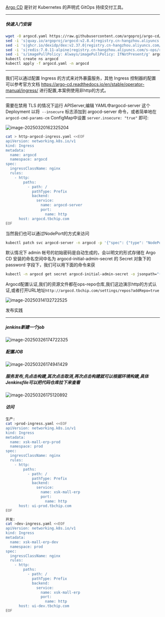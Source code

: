

[Argo CD](https://argo-cd.readthedocs.io/en/stable/#what-is-argo-cd) 是针对 Kubernetes 的声明式 GitOps 持续交付工具。

---

##### 快速入门安装

```bash
wget -O argocd.yaml https://raw.githubusercontent.com/argoproj/argo-cd/v2.8.4/manifests/install.yaml
sed -i 's|quay.io/argoproj/argocd:v2.8.4|registry.cn-hangzhou.aliyuncs.com/s-ops/argocd:v2.8.4|g' argocd.yaml
sed -i 's|ghcr.io/dexidp/dex:v2.37.0|registry.cn-hangzhou.aliyuncs.com/s-ops/dex:v2.37.0|g' argocd.yaml
sed -i 's|redis:7.0.11-alpine|registry.cn-hangzhou.aliyuncs.com/s-ops/redis:7.0.11-alpine|g' argocd.yaml
sed -i 's/imagePullPolicy: Always/imagePullPolicy: IfNotPresent/g' argocd.yaml
kubectl create ns argocd
kubectl apply -f argocd.yaml -n argocd
```

---

我们可以通过配置 Ingress 的方式来对外暴露服务，其他 Ingress 控制器的配置可以参考官方文档 https://argo-cd.readthedocs.io/en/stable/operator-manual/ingress/ 进行配置,本案例使用非http的方式。

----

需要在禁用 TLS 的情况下运行 APIServer,编辑 YAML中argocd-server 这个 Deployment 以将` --insecure` 标志添加到 argocd-server 命令，或者简单地在 `argocd-cmd-params-cm` ConfigMap中设置 `server.insecure: "true"` 即可:

![image-20250320162325204](https://wiki.itsky.tech/image/image-20250320162325204.png)

```bash
cat > http-argocd-ingress.yaml <<EOF
apiVersion: networking.k8s.io/v1
kind: Ingress
metadata:
  name: argocd
  namespace: argocd
spec:
  ingressClassName: nginx
  rules:
    - http:
        paths:
          - path: /
            pathType: Prefix
            backend:
              service:
                name: argocd-server
                port:
                  name: http
      host: argocd.tbchip.com
EOF
```

当然我们也可以通过NodePort的方式来访问

```bash
kubectl patch svc argocd-server -n argocd -p '{"spec": {"type": "NodePort"}}'
```

默认情况下 admin 帐号的初始密码是自动生成的，会以明文的形式存储在 Argo CD 安装的命名空间中名为 argocd-initial-admin-secret 的 Secret 对象下的 password 字段下，我们可以用下面的命令来获

```bash
kubectl -n argocd get secret argocd-initial-admin-secret -o jsonpath="{.data.password}" | base64 -d && echo
```

Argocd配置认证,我们的资源文件都在ops-repo仓库,我们这边演示http的方式认证,或者打开URL地址`http://argocd.tbchip.com/settings/repos?addRepo=true`

![image-20250314132722525](https://wiki.itsky.tech/image/image-20250314132722525.png)

发布实践

---

##### jenkins新建一个job

![image-20250326174722325](https://wiki.itsky.tech/image/image-20250326174722325.png)

##### 配置JOB

![image-20250326174941429](https://wiki.itsky.tech/image/image-20250326174941429.png)

##### 服务发布,先点击构建,其次点击取消,再次点击构建就可以根据环境构建,具体Jenkinsfile可以把代码仓库拉下来查看

![image-20250326175120892](https://wiki.itsky.tech/image/image-20250326175120892.png)

##### 访问

```bash
生产:
cat >prod-ingress.yaml <<EOF
apiVersion: networking.k8s.io/v1
kind: Ingress
metadata:
  name: xsk-mall-erp-prod
  namespace: prod
spec:
  ingressClassName: nginx
  rules:
    - http:
        paths:
          - path: /
            pathType: Prefix
            backend:
              service:
                name: xsk-mall-erp
                port:
                  name: http
      host: ui-prod.tbchip.com
EOF

开发:
cat >dev-ingress.yaml <<EOF
apiVersion: networking.k8s.io/v1
kind: Ingress
metadata:
  name: xsk-mall-erp-dev
  namespace: prod
spec:
  ingressClassName: nginx
  rules:
    - http:
        paths:
          - path: /
            pathType: Prefix
            backend:
              service:
                name: xsk-mall-erp
                port:
                  name: http
      host: ui-dev.tbchip.com
EOF
```

